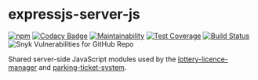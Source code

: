 # expressjs-server-js

[![npm](https://img.shields.io/npm/v/@cityssm/expressjs-server-js)](https://www.npmjs.com/package/@cityssm/expressjs-server-js) [![Codacy Badge](https://img.shields.io/codacy/grade/3bf6bd7b5b704d05ac24f974592369f3)](https://www.codacy.com/gh/cityssm/expressjs-server-js) [![Maintainability](https://img.shields.io/codeclimate/maintainability/cityssm/expressjs-server-js)](https://codeclimate.com/github/cityssm/expressjs-server-js/maintainability) [![Test Coverage](https://img.shields.io/codeclimate/coverage/cityssm/expressjs-server-js)](https://codeclimate.com/github/cityssm/expressjs-server-js/test_coverage) [![Build Status](https://img.shields.io/travis/cityssm/expressjs-server-js)](https://travis-ci.com/cityssm/expressjs-server-js) ![Snyk Vulnerabilities for GitHub Repo](https://img.shields.io/snyk/vulnerabilities/github/cityssm/expressjs-server-js)

Shared server-side JavaScript modules used by the
[lottery-licence-manager](https://github.com/cityssm/lottery-licence-manager)
and
[parking-ticket-system](https://github.com/cityssm/parking-ticket-system).

